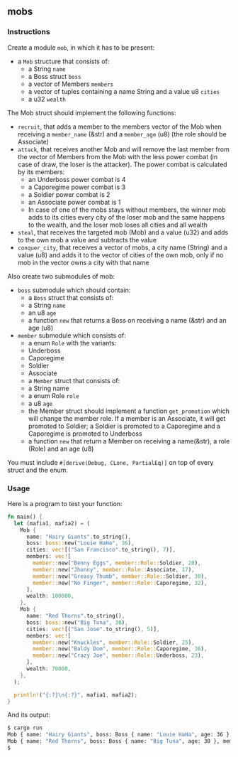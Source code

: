 ## mobs

### Instructions

Create a module `mob`, in which it has to be present:

- a `Mob` structure that consists of:
  - a String `name`
  - a Boss struct `boss`
  - a vector of Members `members`
  - a vector of tuples containing a name String and a value u8 `cities`
  - a u32 `wealth`

The Mob struct should implement the following functions:

- `recruit`, that adds a member to the members vector of the Mob when receiving a `member_name` (&str) and a `member_age` (u8) (the role should be Associate)
- `attack`, that receives another Mob and will remove the last member from the vector of Members from the Mob with the less power combat (in case of draw, the loser is the attacker). The power combat is calculated by its members:
  - an Underboss power combat is 4
  - a Caporegime power combat is 3
  - a Soldier power combat is 2
  - an Associate power combat is 1
  - In case of one of the mobs stays without members, the winner mob adds to its cities every city of the loser mob and the same happens to the wealth, and the loser mob loses all cities and all wealth
- `steal`, that receives the targeted mob (Mob) and a value (u32) and adds to the own mob a value and subtracts the value
- `conquer_city`, that receives a vector of mobs, a city name (String) and a value (u8) and adds it to the vector of cities of the own mob, only if no mob in the vector owns a city with that name

Also create two submodules of mob:

- `boss` submodule which should contain:
  - a `Boss` struct that consists of:
  - a String `name`
  - an u8 `age`
  - a function `new` that returns a Boss on receiving a name (&str) and an age (u8)
- `member` submodule which consists of:
  - a enum `Role` with the variants:
  - Underboss
  - Caporegime
  - Soldier
  - Associate
  - a `Member` struct that consists of:
  - a String name
  - a enum Role `role`
  - a u8 `age`
  - the Member struct should implement a function `get_promotion` which will change the member role. If a member is an Associate, it will get promoted to Soldier; a Soldier is promoted to a Caporegime and a Caporegime is promoted to Underboss
  - a function `new` that return a Member on receiving a name(&str), a role (Role) and an age (u8)

You must include `#[derive(Debug, CLone, PartialEq)]` on top of every struct and the enum.

### Usage

Here is a program to test your function:

```rust
fn main() {
  let (mafia1, mafia2) = (
    Mob {
      name: "Hairy Giants".to_string(),
      boss: boss::new("Louie HaHa", 36),
      cities: vec![("San Francisco".to_string(), 7)],
      members: vec![
        member::new("Benny Eggs", member::Role::Soldier, 28),
        member::new("Jhonny", member::Role::Associate, 17),
        member::new("Greasy Thumb", member::Role::Soldier, 30),
        member::new("No Finger", member::Role::Caporegime, 32),
      ],
      wealth: 100000,
    },
    Mob {
      name: "Red Thorns".to_string(),
      boss: boss::new("Big Tuna", 30),
      cities: vec![("San Jose".to_string(), 5)],
      members: vec![
        member::new("Knuckles", member::Role::Soldier, 25),
        member::new("Baldy Dom", member::Role::Caporegime, 36),
        member::new("Crazy Joe", member::Role::Underboss, 23),
      ],
      wealth: 70000,
    },
  );

  println!("{:?}\n{:?}", mafia1, mafia2);
}
```

And its output:

```sh
$ cargo run
Mob { name: "Hairy Giants", boss: Boss { name: "Louie HaHa", age: 36 }, members: [Member { name: "Benny Eggs", role: Soldier, age: 28 }, Member { name: "Jhonny", role: Associate, age: 17 }, Member { name: "Greasy Thumb", role: Soldier, age: 30 }, Member { name: "No Finger", role: Caporegime, age: 32 }], cities: [("San Francisco", 7)], wealth: 100000 }
Mob { name: "Red Thorns", boss: Boss { name: "Big Tuna", age: 30 }, members: [Member { name: "Knuckles", role: Soldier, age: 25 }, Member { name: "Baldy Dom", role: Caporegime, age: 36 }, Member { name: "Crazy Joe", role: Underboss, age: 23 }], cities: [("San Jose", 5)], wealth: 70000 }
$
```

